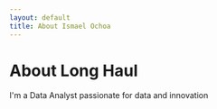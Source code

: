 ```yaml
---
layout: default
title: About Ismael Ochoa
---
```


<div class="post">
	<h1 class="pageTitle">About Long Haul</h1>
	<p class="intro">I'm a Data Analyst passionate for data and innovation</p>
</div>
